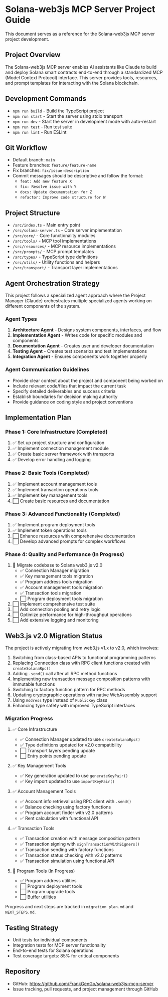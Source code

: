 # Solana-web3js MCP Server Project Guide

This document serves as a reference for the Solana-web3js MCP server project development.

## Project Overview

The Solana-web3js MCP server enables AI assistants like Claude to build and deploy Solana smart contracts end-to-end through a standardized MCP (Model Context Protocol) interface. This server provides tools, resources, and prompt templates for interacting with the Solana blockchain.

## Development Commands

- `npm run build` - Build the TypeScript project
- `npm run start` - Start the server using stdio transport
- `npm run dev` - Start the server in development mode with auto-restart
- `npm run test` - Run test suite
- `npm run lint` - Run ESLint

## Git Workflow

- Default branch: `main`
- Feature branches: `feature/feature-name`
- Fix branches: `fix/issue-description`
- Commit messages should be descriptive and follow the format:
  - `feat: Add new feature X`
  - `fix: Resolve issue with Y`
  - `docs: Update documentation for Z`
  - `refactor: Improve code structure for W`

## Project Structure

- `/src/index.ts` - Main entry point
- `/src/solana-server.ts` - Core server implementation
- `/src/core/` - Core functionality modules
- `/src/tools/` - MCP tool implementations
- `/src/resources/` - MCP resource implementations
- `/src/prompts/` - MCP prompt templates
- `/src/types/` - TypeScript type definitions
- `/src/utils/` - Utility functions and helpers
- `/src/transport/` - Transport layer implementations

## Agent Orchestration Strategy

This project follows a specialized agent approach where the Project Manager (Claude) orchestrates multiple specialized agents working on different components of the system.

### Agent Types

1. **Architecture Agent** - Designs system components, interfaces, and flow
2. **Implementation Agent** - Writes code for specific modules and components
3. **Documentation Agent** - Creates user and developer documentation
4. **Testing Agent** - Creates test scenarios and test implementations
5. **Integration Agent** - Ensures components work together properly

### Agent Communication Guidelines

- Provide clear context about the project and component being worked on
- Include relevant code/files that impact the current task
- Specify detailed deliverables and success criteria
- Establish boundaries for decision making authority
- Provide guidance on coding style and project conventions

## Implementation Plan

### Phase 1: Core Infrastructure (Completed)
1. ✅ Set up project structure and configuration
2. ✅ Implement connection management module
3. ✅ Create basic server framework with transports
4. ✅ Develop error handling and logging

### Phase 2: Basic Tools (Completed)
1. ✅ Implement account management tools
2. ✅ Implement transaction operations tools
3. ✅ Implement key management tools
4. ⬜ Create basic resources and documentation

### Phase 3: Advanced Functionality (Completed)
1. ✅ Implement program deployment tools
2. ✅ Implement token operations tools
3. ⬜ Enhance resources with comprehensive documentation
4. ⬜ Develop advanced prompts for complex workflows

### Phase 4: Quality and Performance (In Progress)
1. 🔄 Migrate codebase to Solana web3.js v2.0
   - ✅ Connection Manager migration
   - ✅ Key management tools migration
   - ✅ Program address tools migration
   - ✅ Account management tools migration
   - ✅ Transaction tools migration
   - ⬜ Program deployment tools migration
2. ⬜ Implement comprehensive test suite
3. ⬜ Add connection pooling and retry logic
4. ⬜ Optimize performance for high-throughput operations
5. ⬜ Add extensive logging and monitoring

## Web3.js v2.0 Migration Status

The project is actively migrating from web3.js v1.x to v2.0, which involves:

1. Switching from class-based APIs to functional programming patterns
2. Replacing Connection class with RPC client functions created with `createSolanaRpc()`
3. Adding `.send()` call after all RPC method functions
4. Implementing new transaction message composition patterns with immutable functions
5. Switching to factory function pattern for RPC methods
6. Updating cryptographic operations with native WebAssembly support 
7. Using `Address` type instead of `PublicKey` class
8. Enhancing type safety with improved TypeScript interfaces

### Migration Progress

1. ✅ Core Infrastructure
   - ✅ Connection Manager updated to use `createSolanaRpc()`
   - ✅ Type definitions updated for v2.0 compatibility
   - ⬜ Transport layers pending update
   - ⬜ Entry points pending update

2. ✅ Key Management Tools
   - ✅ Key generation updated to use `generateKeyPair()`
   - ✅ Key import updated to use `importKeyPair()`

3. ✅ Account Management Tools
   - ✅ Account info retrieval using RPC client with `.send()`
   - ✅ Balance checking using factory functions
   - ✅ Program account finder with v2.0 patterns
   - ✅ Rent calculation with functional API

4. ✅ Transaction Tools
   - ✅ Transaction creation with message composition pattern
   - ✅ Transaction signing with `signTransactionWithSigners()`
   - ✅ Transaction sending with factory functions
   - ✅ Transaction status checking with v2.0 patterns
   - ✅ Transaction simulation using functional API

5. 🔄 Program Tools (In Progress)
   - ✅ Program address utilities
   - ⬜ Program deployment tools
   - ⬜ Program upgrade tools
   - ⬜ Buffer utilities

Progress and next steps are tracked in `migration_plan.md` and `NEXT_STEPS.md`.

## Testing Strategy

- Unit tests for individual components
- Integration tests for MCP server functionality
- End-to-end tests for Solana operations
- Test coverage targets: 85% for critical components

## Repository

- GitHub: https://github.com/FrankGenGo/solana-web3js-mcp-server
- Issue tracking, pull requests, and project management through GitHub